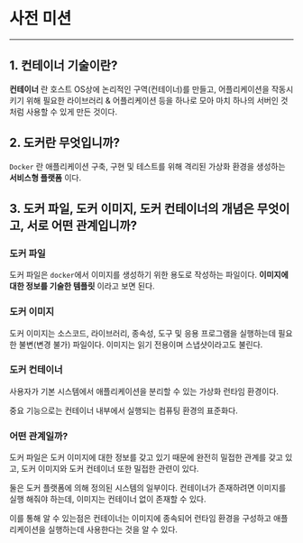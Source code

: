 # 사전 미션
___

## 1. 컨테이너 기술이란?

**컨테이너** 란 호스트 OS상에 논리적인 구역(컨테이너)를 만들고, 어플리케이션을 작동시키기 위해 필요한 라이브러리 & 어플리케이션 등을 하나로 모아 마치 하나의 서버인 것처럼 사용할 수 있게 만든 것이다.

## 2. 도커란 무엇입니까?

`Docker` 란 애플리케이션 구축, 구현 및 테스트를 위해 격리된 가상화 환경을 생성하는 **서비스형 플랫폼** 이다.

## 3. 도커 파일, 도커 이미지, 도커 컨테이너의 개념은 무엇이고, 서로 어떤 관계입니까?

### 도커 파일

도커 파일은 `docker`에서 이미지를 생성하기 위한 용도로 작성하는 파일이다. **이미지에 대한 정보를 기술한 템플릿** 이라고 보면 된다.

### 도커 이미지

도커 이미지는 소스코드, 라이브러리, 종속성, 도구 및 응용 프로그램을 실행하는데 필요한 불변(변경 불가) 파일이다. 이미지는 읽기 전용이며 스냅샷이라고도 불린다.

### 도커 컨테이너

사용자가 기본 시스템에서 애플리케이션을 분리할 수 있는 가상화 런타임 환경이다. 

중요 기능으로는 컨테이너 내부에서 실행되는 컴퓨팅 환경의 표준화다.

### 어떤 관계일까?

도커 파일은 도커 이미지에 대한 정보를 갖고 있기 때문에 완전히 밀접한 관계를 갖고 있고, 도커 이미지와 도커 컨테이너 또한 밀접한 관련이 있다.

둘은 도커 플랫폼에 의해 정의된 시스템의 일부이다.
컨테이너가 존재하려면 이미지를 실행 해줘야 하는데, 이미지는 컨테이너 없이 존재할 수 있다.

이를 통해 알 수 있는점은 컨테이너는 이미지에 종속되어 런타임 환경을 구성하고 애플리케이션을 실행하는데 사용한다는 것을 알 수 있다. 